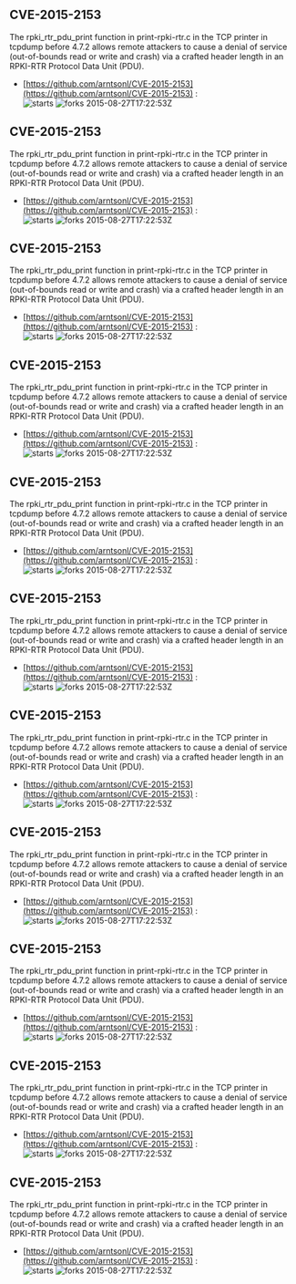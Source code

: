 ## CVE-2015-2153
 The rpki_rtr_pdu_print function in print-rpki-rtr.c in the TCP printer in tcpdump before 4.7.2 allows remote attackers to cause a denial of service (out-of-bounds read or write and crash) via a crafted header length in an RPKI-RTR Protocol Data Unit (PDU).

- [https://github.com/arntsonl/CVE-2015-2153](https://github.com/arntsonl/CVE-2015-2153) :  
![starts](https://img.shields.io/github/stars/arntsonl/CVE-2015-2153.svg) 
![forks](https://img.shields.io/github/forks/arntsonl/CVE-2015-2153.svg) 
2015-08-27T17:22:53Z

## CVE-2015-2153
 The rpki_rtr_pdu_print function in print-rpki-rtr.c in the TCP printer in tcpdump before 4.7.2 allows remote attackers to cause a denial of service (out-of-bounds read or write and crash) via a crafted header length in an RPKI-RTR Protocol Data Unit (PDU).

- [https://github.com/arntsonl/CVE-2015-2153](https://github.com/arntsonl/CVE-2015-2153) :  
![starts](https://img.shields.io/github/stars/arntsonl/CVE-2015-2153.svg) 
![forks](https://img.shields.io/github/forks/arntsonl/CVE-2015-2153.svg) 
2015-08-27T17:22:53Z

## CVE-2015-2153
 The rpki_rtr_pdu_print function in print-rpki-rtr.c in the TCP printer in tcpdump before 4.7.2 allows remote attackers to cause a denial of service (out-of-bounds read or write and crash) via a crafted header length in an RPKI-RTR Protocol Data Unit (PDU).

- [https://github.com/arntsonl/CVE-2015-2153](https://github.com/arntsonl/CVE-2015-2153) :  
![starts](https://img.shields.io/github/stars/arntsonl/CVE-2015-2153.svg) 
![forks](https://img.shields.io/github/forks/arntsonl/CVE-2015-2153.svg) 
2015-08-27T17:22:53Z

## CVE-2015-2153
 The rpki_rtr_pdu_print function in print-rpki-rtr.c in the TCP printer in tcpdump before 4.7.2 allows remote attackers to cause a denial of service (out-of-bounds read or write and crash) via a crafted header length in an RPKI-RTR Protocol Data Unit (PDU).

- [https://github.com/arntsonl/CVE-2015-2153](https://github.com/arntsonl/CVE-2015-2153) :  
![starts](https://img.shields.io/github/stars/arntsonl/CVE-2015-2153.svg) 
![forks](https://img.shields.io/github/forks/arntsonl/CVE-2015-2153.svg) 
2015-08-27T17:22:53Z

## CVE-2015-2153
 The rpki_rtr_pdu_print function in print-rpki-rtr.c in the TCP printer in tcpdump before 4.7.2 allows remote attackers to cause a denial of service (out-of-bounds read or write and crash) via a crafted header length in an RPKI-RTR Protocol Data Unit (PDU).

- [https://github.com/arntsonl/CVE-2015-2153](https://github.com/arntsonl/CVE-2015-2153) :  
![starts](https://img.shields.io/github/stars/arntsonl/CVE-2015-2153.svg) 
![forks](https://img.shields.io/github/forks/arntsonl/CVE-2015-2153.svg) 
2015-08-27T17:22:53Z

## CVE-2015-2153
 The rpki_rtr_pdu_print function in print-rpki-rtr.c in the TCP printer in tcpdump before 4.7.2 allows remote attackers to cause a denial of service (out-of-bounds read or write and crash) via a crafted header length in an RPKI-RTR Protocol Data Unit (PDU).

- [https://github.com/arntsonl/CVE-2015-2153](https://github.com/arntsonl/CVE-2015-2153) :  
![starts](https://img.shields.io/github/stars/arntsonl/CVE-2015-2153.svg) 
![forks](https://img.shields.io/github/forks/arntsonl/CVE-2015-2153.svg) 
2015-08-27T17:22:53Z

## CVE-2015-2153
 The rpki_rtr_pdu_print function in print-rpki-rtr.c in the TCP printer in tcpdump before 4.7.2 allows remote attackers to cause a denial of service (out-of-bounds read or write and crash) via a crafted header length in an RPKI-RTR Protocol Data Unit (PDU).

- [https://github.com/arntsonl/CVE-2015-2153](https://github.com/arntsonl/CVE-2015-2153) :  
![starts](https://img.shields.io/github/stars/arntsonl/CVE-2015-2153.svg) 
![forks](https://img.shields.io/github/forks/arntsonl/CVE-2015-2153.svg) 
2015-08-27T17:22:53Z

## CVE-2015-2153
 The rpki_rtr_pdu_print function in print-rpki-rtr.c in the TCP printer in tcpdump before 4.7.2 allows remote attackers to cause a denial of service (out-of-bounds read or write and crash) via a crafted header length in an RPKI-RTR Protocol Data Unit (PDU).

- [https://github.com/arntsonl/CVE-2015-2153](https://github.com/arntsonl/CVE-2015-2153) :  
![starts](https://img.shields.io/github/stars/arntsonl/CVE-2015-2153.svg) 
![forks](https://img.shields.io/github/forks/arntsonl/CVE-2015-2153.svg) 
2015-08-27T17:22:53Z

## CVE-2015-2153
 The rpki_rtr_pdu_print function in print-rpki-rtr.c in the TCP printer in tcpdump before 4.7.2 allows remote attackers to cause a denial of service (out-of-bounds read or write and crash) via a crafted header length in an RPKI-RTR Protocol Data Unit (PDU).

- [https://github.com/arntsonl/CVE-2015-2153](https://github.com/arntsonl/CVE-2015-2153) :  
![starts](https://img.shields.io/github/stars/arntsonl/CVE-2015-2153.svg) 
![forks](https://img.shields.io/github/forks/arntsonl/CVE-2015-2153.svg) 
2015-08-27T17:22:53Z

## CVE-2015-2153
 The rpki_rtr_pdu_print function in print-rpki-rtr.c in the TCP printer in tcpdump before 4.7.2 allows remote attackers to cause a denial of service (out-of-bounds read or write and crash) via a crafted header length in an RPKI-RTR Protocol Data Unit (PDU).

- [https://github.com/arntsonl/CVE-2015-2153](https://github.com/arntsonl/CVE-2015-2153) :  
![starts](https://img.shields.io/github/stars/arntsonl/CVE-2015-2153.svg) 
![forks](https://img.shields.io/github/forks/arntsonl/CVE-2015-2153.svg) 
2015-08-27T17:22:53Z

## CVE-2015-2153
 The rpki_rtr_pdu_print function in print-rpki-rtr.c in the TCP printer in tcpdump before 4.7.2 allows remote attackers to cause a denial of service (out-of-bounds read or write and crash) via a crafted header length in an RPKI-RTR Protocol Data Unit (PDU).

- [https://github.com/arntsonl/CVE-2015-2153](https://github.com/arntsonl/CVE-2015-2153) :  
![starts](https://img.shields.io/github/stars/arntsonl/CVE-2015-2153.svg) 
![forks](https://img.shields.io/github/forks/arntsonl/CVE-2015-2153.svg) 
2015-08-27T17:22:53Z

